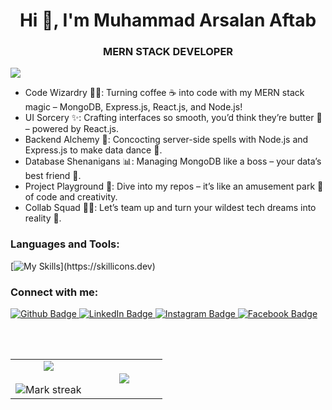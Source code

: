 <h1 align="center">Hi 👋, I'm Muhammad Arsalan Aftab</h1>  
<h3 align="center">MERN STACK DEVELOPER</h3>
    
<div align="left">   
  
[![](https://visitcount.itsvg.in/api?id=ASHU191&icon=3&color=6)](https://github.com/ASHU191)
  
</div>
 
* Code Wizardry 🧙‍♂️: Turning coffee ☕ into code with my MERN stack magic – MongoDB, Express.js, React.js, and Node.js!
* UI Sorcery ✨: Crafting interfaces so smooth, you’d think they’re butter 🧈 – powered by React.js. 
* Backend Alchemy 🔮: Concocting server-side spells with Node.js and Express.js to make data dance 🕺.
* Database Shenanigans 📊: Managing MongoDB like a boss – your data’s best friend 🤝.
* Project Playground 🎢: Dive into my repos – it’s like an amusement park 🎠 of code and creativity.
* Collab Squad 👯‍♂️: Let’s team up and turn your wildest tech dreams into reality 🚀.


### Languages and Tools:
[![My Skills](https://skillicons.dev/icons?i=html,css,js,react,tailwindcss,materialui,bootstrap,firebase,mongodb,nodejs,dart,flutter,git,github,postman,)](https://skillicons.dev)

### Connect with me:

 
<div id="badges">
  <a href="https://github.com/ASHU191">
    <img src="https://img.shields.io/badge/Github-black?style=for-the-badge&logo=Github&logoColor=white" alt="Github Badge"/>
  </a>
  <a href="https://www.linkedin.com/in/arsalan-aftab-ashu191/">
    <img src="https://img.shields.io/badge/LinkedIn-blue?style=for-the-badge&logo=linkedin&logoColor=white" alt="LinkedIn Badge"/>
  </a>
  <a href="https://www.instagram.com/aftab_arsalan?igsh=MWw5bWxueHNpbzc4Ng==
">
    <img src="https://img.shields.io/badge/Instagram-orange?style=for-the-badge&logo=instagram&logoColor=white" alt="Instagram Badge"/>
  </a>
   <a href="https://www.facebook.com/profile.php?id=100010565284145&mibextid=ZbWKwL
">
    <img src="https://img.shields.io/badge/Facebook-blue?style=for-the-badge&logo=facebook&logoColor=white" alt="Facebook Badge"/>
  </a>
</div>

 <br></br>

<table align="center">
<tr border="none">
<td width="50%" align="center">
  
  <img  align="center"  src="https://github-readme-stats.vercel.app/api?username=ASHU191&theme=dark&show_icons=true&include_all_commits=true&count_private=true" />
  <br></br>
  <img  title="🔥 Get streak stats for your profile at git.io/streak-stats" alt="Mark streak" src="https://github-readme-streak-stats.herokuapp.com/?user=ASHU191&theme=dark&hide_border=false" /> 
</td>

<td width="50%" align="center">

  <img  align="center"  src="https://github-readme-stats.anuraghazra1.vercel.app/api/top-langs/?username=ASHU191&theme=dark&hide_border=false&no-bg=true&no-frame=true&langs_count=10"/>
  
  </td>
</tr>
</table>
